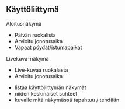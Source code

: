 ## Käyttöliittymä

Aloitusnäkymä
- Päivän ruokalista
- Arvioitu jonotusaika
- Vapaat pöydät/istumapaikat

Livekuva-näkymä
- Live-kuvaa ruokalasta
- Arvioitu jonotusaika



* listaa käyttöliittymän näkymät
* niiden keskinäiset suhteet
* kuvaile mitä näkymässä tapahtuu / tehdään
